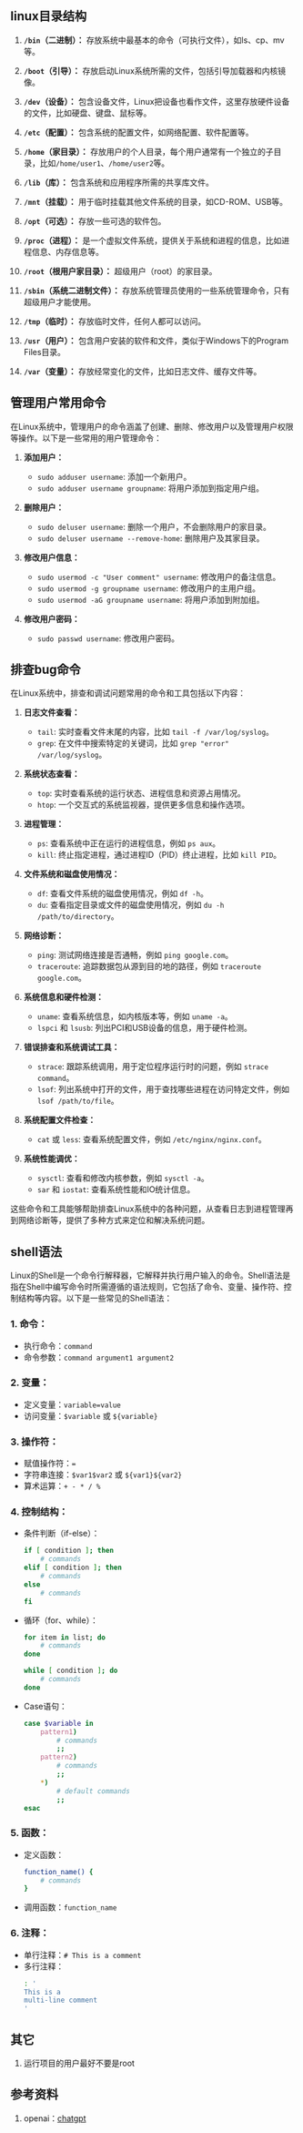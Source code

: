 ## linux目录结构
1. **`/bin`（二进制）：** 存放系统中最基本的命令（可执行文件），如ls、cp、mv等。

2. **`/boot`（引导）：** 存放启动Linux系统所需的文件，包括引导加载器和内核镜像。

3. **`/dev`（设备）：** 包含设备文件，Linux把设备也看作文件，这里存放硬件设备的文件，比如硬盘、键盘、鼠标等。

4. **`/etc`（配置）：** 包含系统的配置文件，如网络配置、软件配置等。

5. **`/home`（家目录）：** 存放用户的个人目录，每个用户通常有一个独立的子目录，比如`/home/user1`、`/home/user2`等。

6. **`/lib`（库）：** 包含系统和应用程序所需的共享库文件。

7. **`/mnt`（挂载）：** 用于临时挂载其他文件系统的目录，如CD-ROM、USB等。

8. **`/opt`（可选）：** 存放一些可选的软件包。

9. **`/proc`（进程）：** 是一个虚拟文件系统，提供关于系统和进程的信息，比如进程信息、内存信息等。

10. **`/root`（根用户家目录）：** 超级用户（root）的家目录。

11. **`/sbin`（系统二进制文件）：** 存放系统管理员使用的一些系统管理命令，只有超级用户才能使用。

12. **`/tmp`（临时）：** 存放临时文件，任何人都可以访问。

13. **`/usr`（用户）：** 包含用户安装的软件和文件，类似于Windows下的Program Files目录。

14. **`/var`（变量）：** 存放经常变化的文件，比如日志文件、缓存文件等。


## 管理用户常用命令
在Linux系统中，管理用户的命令涵盖了创建、删除、修改用户以及管理用户权限等操作。以下是一些常用的用户管理命令：

1. **添加用户：**
    - `sudo adduser username`: 添加一个新用户。
    - `sudo adduser username groupname`: 将用户添加到指定用户组。

2. **删除用户：**
    - `sudo deluser username`: 删除一个用户，不会删除用户的家目录。
    - `sudo deluser username --remove-home`: 删除用户及其家目录。

3. **修改用户信息：**
    - `sudo usermod -c "User comment" username`: 修改用户的备注信息。
    - `sudo usermod -g groupname username`: 修改用户的主用户组。
    - `sudo usermod -aG groupname username`: 将用户添加到附加组。

4. **修改用户密码：**
    - `sudo passwd username`: 修改用户密码。


## 排查bug命令
在Linux系统中，排查和调试问题常用的命令和工具包括以下内容：

1. **日志文件查看：**
    - `tail`: 实时查看文件末尾的内容，比如 `tail -f /var/log/syslog`。
    - `grep`: 在文件中搜索特定的关键词，比如 `grep "error" /var/log/syslog`。

2. **系统状态查看：**
    - `top`: 实时查看系统的运行状态、进程信息和资源占用情况。
    - `htop`: 一个交互式的系统监视器，提供更多信息和操作选项。

3. **进程管理：**
    - `ps`: 查看系统中正在运行的进程信息，例如 `ps aux`。
    - `kill`: 终止指定进程，通过进程ID（PID）终止进程，比如 `kill PID`。

4. **文件系统和磁盘使用情况：**
    - `df`: 查看文件系统的磁盘使用情况，例如 `df -h`。
    - `du`: 查看指定目录或文件的磁盘使用情况，例如 `du -h /path/to/directory`。

5. **网络诊断：**
    - `ping`: 测试网络连接是否通畅，例如 `ping google.com`。
    - `traceroute`: 追踪数据包从源到目的地的路径，例如 `traceroute google.com`。

6. **系统信息和硬件检测：**
    - `uname`: 查看系统信息，如内核版本等，例如 `uname -a`。
    - `lspci` 和 `lsusb`: 列出PCI和USB设备的信息，用于硬件检测。

7. **错误排查和系统调试工具：**
    - `strace`: 跟踪系统调用，用于定位程序运行时的问题，例如 `strace command`。
    - `lsof`: 列出系统中打开的文件，用于查找哪些进程在访问特定文件，例如 `lsof /path/to/file`。

8. **系统配置文件检查：**
    - `cat` 或 `less`: 查看系统配置文件，例如 `/etc/nginx/nginx.conf`。

9. **系统性能调优：**
    - `sysctl`: 查看和修改内核参数，例如 `sysctl -a`。
    - `sar` 和 `iostat`: 查看系统性能和IO统计信息。

这些命令和工具能够帮助排查Linux系统中的各种问题，从查看日志到进程管理再到网络诊断等，提供了多种方式来定位和解决系统问题。

## shell语法
Linux的Shell是一个命令行解释器，它解释并执行用户输入的命令。Shell语法是指在Shell中编写命令时所需遵循的语法规则，它包括了命令、变量、操作符、控制结构等内容。以下是一些常见的Shell语法：

### 1. 命令：
- 执行命令：`command`
- 命令参数：`command argument1 argument2`

### 2. 变量：
- 定义变量：`variable=value`
- 访问变量：`$variable` 或 `${variable}`

### 3. 操作符：
- 赋值操作符：`=`
- 字符串连接：`$var1$var2` 或 `${var1}${var2}`
- 算术运算：`+ - * / %`

### 4. 控制结构：
- 条件判断（if-else）：
  ```bash
  if [ condition ]; then
      # commands
  elif [ condition ]; then
      # commands
  else
      # commands
  fi
  ```

- 循环（for、while）：
  ```bash
  for item in list; do
      # commands
  done

  while [ condition ]; do
      # commands
  done
  ```

- Case语句：
  ```bash
  case $variable in
      pattern1)
          # commands
          ;;
      pattern2)
          # commands
          ;;
      *)
          # default commands
          ;;
  esac
  ```

### 5. 函数：
- 定义函数：
  ```bash
  function_name() {
      # commands
  }
  ```

- 调用函数：`function_name`

### 6. 注释：
- 单行注释：`# This is a comment`
- 多行注释：
  ```bash
  : '
  This is a
  multi-line comment
  '
  ```

## 其它
1. 运行项目的用户最好不要是root

## 参考资料
1. openai：[chatgpt](https://chat.openai.com/)